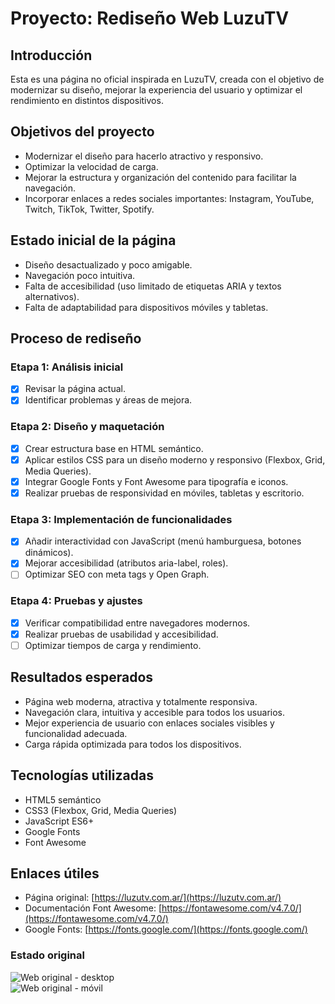 # Proyecto: Rediseño Web LuzuTV

## Introducción
Esta es una página no oficial inspirada en LuzuTV, creada con el objetivo de modernizar su diseño, mejorar la experiencia del usuario y optimizar el rendimiento en distintos dispositivos.

## Objetivos del proyecto
- Modernizar el diseño para hacerlo atractivo y responsivo.
- Optimizar la velocidad de carga.
- Mejorar la estructura y organización del contenido para facilitar la navegación.
- Incorporar enlaces a redes sociales importantes: Instagram, YouTube, Twitch, TikTok, Twitter, Spotify.

## Estado inicial de la página
- Diseño desactualizado y poco amigable.
- Navegación poco intuitiva.
- Falta de accesibilidad (uso limitado de etiquetas ARIA y textos alternativos).
- Falta de adaptabilidad para dispositivos móviles y tabletas.

## Proceso de rediseño

### Etapa 1: Análisis inicial
- [x] Revisar la página actual.
- [x] Identificar problemas y áreas de mejora.

### Etapa 2: Diseño y maquetación
- [x] Crear estructura base en HTML semántico.
- [x] Aplicar estilos CSS para un diseño moderno y responsivo (Flexbox, Grid, Media Queries).
- [x] Integrar Google Fonts y Font Awesome para tipografía e iconos.
- [x] Realizar pruebas de responsividad en móviles, tabletas y escritorio.

### Etapa 3: Implementación de funcionalidades
- [x] Añadir interactividad con JavaScript (menú hamburguesa, botones dinámicos).
- [x] Mejorar accesibilidad (atributos aria-label, roles).
- [ ] Optimizar SEO con meta tags y Open Graph.

### Etapa 4: Pruebas y ajustes
- [x] Verificar compatibilidad entre navegadores modernos.
- [x] Realizar pruebas de usabilidad y accesibilidad.
- [ ] Optimizar tiempos de carga y rendimiento.

## Resultados esperados
- Página web moderna, atractiva y totalmente responsiva.
- Navegación clara, intuitiva y accesible para todos los usuarios.
- Mejor experiencia de usuario con enlaces sociales visibles y funcionalidad adecuada.
- Carga rápida optimizada para todos los dispositivos.

## Tecnologías utilizadas
- HTML5 semántico
- CSS3 (Flexbox, Grid, Media Queries)
- JavaScript ES6+
- Google Fonts
- Font Awesome

## Enlaces útiles
- Página original: [https://luzutv.com.ar/](https://luzutv.com.ar/)
- Documentación Font Awesome: [https://fontawesome.com/v4.7.0/](https://fontawesome.com/v4.7.0/)
- Google Fonts: [https://fonts.google.com/](https://fonts.google.com/)

### Estado original

![Web original - desktop](multimedia/img-inicial/screenshot-1.png)  
![Web original - móvil](multimedia/img-inicial/screenshot-2.png)


